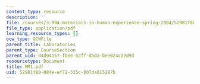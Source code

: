 ```yaml
---
content_type: resource
description: ''
file: /courses/3-094-materials-in-human-experience-spring-2004/52981f80084eef72335c007da815287b_MM1.pdf
file_type: application/pdf
learning_resource_types: []
ocw_type: OCWFile
parent_title: Laboratories
parent_type: CourseSection
parent_uid: d4d94157-fbee-52ff-dada-bee024ca2d9d
resourcetype: Document
title: MM1.pdf
uid: 52981f80-084e-ef72-335c-007da815287b
---
```

